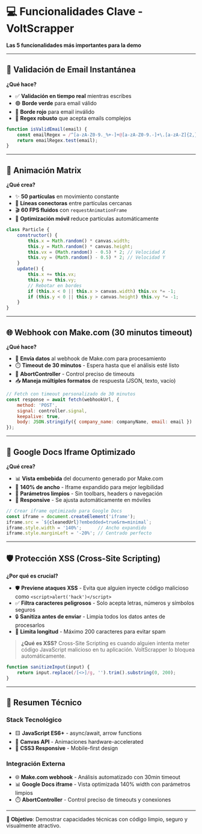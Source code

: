 # 💻 Funcionalidades Clave - VoltScrapper

**Las 5 funcionalidades más importantes para la demo**

---

## 📧 **Validación de Email Instantánea**

**¿Qué hace?**
- ✅ **Validación en tiempo real** mientras escribes
- 🟢 **Borde verde** para email válido  
- 🔴 **Borde rojo** para email inválido
- 🔄 **Regex robusto** que acepta emails complejos

```javascript
function isValidEmail(email) {
    const emailRegex = /^[a-zA-Z0-9._%+-]+@[a-zA-Z0-9.-]+\.[a-zA-Z]{2,}$/;
    return emailRegex.test(email);
}
```

---

## 🎨 **Animación Matrix**

**¿Qué crea?**
- ✨ **50 partículas** en movimiento constante
- 🔗 **Líneas conectoras** entre partículas cercanas
- 🎬 **60 FPS fluidos** con `requestAnimationFrame`
- 📱 **Optimización móvil** reduce partículas automáticamente

```javascript
class Particle {
    constructor() {
        this.x = Math.random() * canvas.width;
        this.y = Math.random() * canvas.height;
        this.vx = (Math.random() - 0.5) * 2; // Velocidad X
        this.vy = (Math.random() - 0.5) * 2; // Velocidad Y
    }
    update() {
        this.x += this.vx;
        this.y += this.vy;
        // Rebotar en bordes
        if (this.x < 0 || this.x > canvas.width) this.vx *= -1;
        if (this.y < 0 || this.y > canvas.height) this.vy *= -1;
    }
}
```

---

## 🌐 **Webhook con Make.com (30 minutos timeout)**

**¿Qué hace?**
- 📡 **Envía datos** al webhook de Make.com para procesamiento
- ⏱️ **Timeout de 30 minutos** - Espera hasta que el análisis esté listo
- 🔄 **AbortController** - Control preciso de timeouts
- 📥 **Maneja múltiples formatos** de respuesta (JSON, texto, vacío)

```javascript
// Fetch con timeout personalizado de 30 minutos
const response = await fetch(webhookUrl, {
    method: 'POST',
    signal: controller.signal,
    keepalive: true,
    body: JSON.stringify({ company_name: companyName, email: email })
});
```

---

## 📄 **Google Docs Iframe Optimizado**

**¿Qué crea?**
- 📊 **Vista embebida** del documento generado por Make.com
- 🎯 **140% de ancho** - Iframe expandido para mejor legibilidad
- 🧹 **Parámetros limpios** - Sin toolbars, headers o navegación
- 📱 **Responsive** - Se ajusta automáticamente en móviles

```javascript
// Crear iframe optimizado para Google Docs
const iframe = document.createElement('iframe');
iframe.src = `${cleanedUrl}?embedded=true&rm=minimal`;
iframe.style.width = '140%';      // Ancho expandido
iframe.style.marginLeft = '-20%'; // Centrado perfecto
```

---

## 🛡️ **Protección XSS (Cross-Site Scripting)**

**¿Por qué es crucial?**
- 🛡️ **Previene ataques XSS** - Evita que alguien inyecte código malicioso como `<script>alert('hack')</script>`
- ✅ **Filtra caracteres peligrosos** - Solo acepta letras, números y símbolos seguros
- 🔒 **Sanitiza antes de enviar** - Limpia todos los datos antes de procesarlos
- 📏 **Limita longitud** - Máximo 200 caracteres para evitar spam

> **¿Qué es XSS?** Cross-Site Scripting es cuando alguien intenta meter código JavaScript malicioso en tu aplicación. VoltScrapper lo bloquea automáticamente.

```javascript
function sanitizeInput(input) {
    return input.replace(/[<>]/g, '').trim().substring(0, 200);
}
```

---

## 🎯 **Resumen Técnico**

### **Stack Tecnológico**
- 🟨 **JavaScript ES6+** - async/await, arrow functions
- 🎨 **Canvas API** - Animaciones hardware-accelerated  
- 📱 **CSS3 Responsive** - Mobile-first design

### **Integración Externa**
- 🌐 **Make.com webhook** - Análisis automatizado con 30min timeout
- 📊 **Google Docs iframe** - Vista optimizada 140% width con parámetros limpios
- ⏱️ **AbortController** - Control preciso de timeouts y conexiones

---

**🚀 Objetivo**: Demostrar capacidades técnicas con código limpio, seguro y visualmente atractivo.
